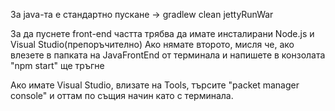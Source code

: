 За java-та е стандартно пускане -> gradlew clean jettyRunWar

За да пуснете front-end частта трябва да имате инсталирани Node.js и Visual Studio(препоръчително)
Ако нямате второто, мисля че, ако влезете в папката на JavaFrontEnd от терминала и напишете в конзолата "npm start" ще тръгне

Ако имате Visual Studio, влизате на Tools, търсите "packet manager console" и оттам по същия начин като с терминала.
